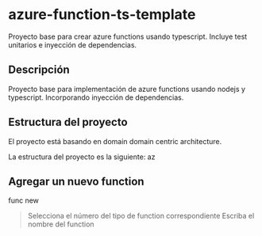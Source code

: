 # azure-function-ts-template
Proyecto base para crear azure functions usando typescript. Incluye test unitarios e inyección de dependencias.

## Descripción
Proyecto base para implementación de azure functions usando nodejs y typescript. Incorporando inyección de dependencias.

## Estructura del proyecto
El proyecto está basando en domain domain centric architecture.

La estructura del proyecto es la siguiente:
az


## Agregar un nuevo function

func new
> Selecciona el número del tipo de function correspondiente
Escriba el nombre del function


